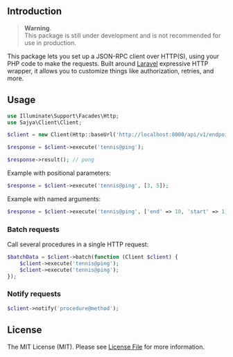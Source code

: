 ## Introduction

>  **Warning**.   
> This package is still under development and is not recommended for use in production.

This package lets you set up a JSON-RPC client over HTTP(S), using your PHP code to make the requests. Built
around [Laravel](https://laravel.com/docs/8.x/http-client#introduction) expressive HTTP wrapper, it allows you to
customize things like authorization, retries, and more.

## Usage

```php
use Illuminate\Support\Facades\Http;
use Sajya\Client\Client;

$client = new Client(Http::baseUrl('http://localhost:8000/api/v1/endpoint'));

$response = $client->execute('tennis@ping');

$response->result(); // pong
```

Example with positional parameters:

```php
$response = $client->execute('tennis@ping', [3, 5]);
```

Example with named arguments:

```php
$response = $client->execute('tennis@ping', ['end' => 10, 'start' => 1]);
```

### Batch requests

Call several procedures in a single HTTP request:

```php
$batchData = $client->batch(function (Client $client) {
    $client->execute('tennis@ping');
    $client->execute('tennis@ping');
});
```

### Notify requests

```php
$client->notify('procedure@method');
```

## License

The MIT License (MIT). Please see [License File](LICENSE.md) for more information.
